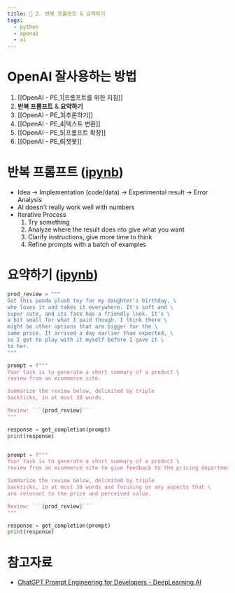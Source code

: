 ```yaml
---
title: 🤖 2. 반복 프롬프트 & 요약하기
tags:
  - python
  - openai
  - ai
---
```




# OpenAI 잘사용하는 방법 

1. [[OpenAI - PE_1|프롬프트를 위한 지침]]
2. **반복 프롬프트** & **요약하기**
3. [[OpenAI - PE_3|추론하기]]
4. [[OpenAI - PE_4|텍스트 변환]]
5. [[OpenAI - PE_5|프롬프트 확장]]
6. [[OpenAI - PE_6|챗봇]]


# 반복 프롬프트 ([ipynb](https://colab.research.google.com/drive/1kolj2HPakI43DU3BOug_wEP-wQ_UCAq4?usp=sharing))

-  Idea -> Implementation (code/data) -> Experimental result -> Error Analysis 
- AI doesn't really work well with numbers 
- Iterative Process 
    1. Try something 
    2. Analyze where the result does nto give what you want 
    3. Clarify instructions, give more time to think 
    4. Refine prompts with a batch of examples 

# 요약하기 ([ipynb](https://colab.research.google.com/drive/1KmtI-ZI3bY_eWiXpqMw_TeNxz53smCu2?usp=sharing))

```python
prod_review = """
Got this panda plush toy for my daughter's birthday, \
who loves it and takes it everywhere. It's soft and \ 
super cute, and its face has a friendly look. It's \ 
a bit small for what I paid though. I think there \ 
might be other options that are bigger for the \ 
same price. It arrived a day earlier than expected, \ 
so I got to play with it myself before I gave it \ 
to her.
"""

prompt = f"""
Your task is to generate a short summary of a product \
review from an ecommerce site. 

Summarize the review below, delimited by triple 
backticks, in at most 30 words. 

Review: ```{prod_review}```
"""

response = get_completion(prompt)
print(response)


prompt = f"""
Your task is to generate a short summary of a product \
review from an ecommerce site to give feedback to the pricing department. 

Summarize the review below, delimited by triple 
backticks, in at most 30 words and focusing on any aspects that \ 
are relevant to the price and perceived value. 

Review: ```{prod_review}```
"""

response = get_completion(prompt)
print(response)

```

# 참고자료
- [ChatGPT Prompt Engineering for Developers - DeepLearning.AI](https://www.youtube.com/playlist?list=PLSpnHWTONcJ3Hiecy_6nprwhKyJv40U6M)

